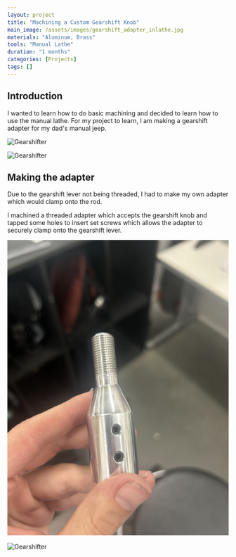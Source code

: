 ```yaml
---
layout: project
title: "Machining a Custom Gearshift Knob"
main_image: /assets/images/gearshift_adapter_inlathe.jpg
materials: "Aluminum, Brass"
tools: "Manual Lathe"
duration: "1 months"
categories: [Projects]
tags: []
---
```


## Introduction

I wanted to learn how to do basic machining and decided to learn how to use the manual lathe.
For my project to learn, I am making a gearshift adapter for my dad's manual jeep.


![Gearshifter](/assets/images/gearshift_top.JPG)

![Gearshifter](/assets/images/gearshift_dissasembled.JPG)

## Making the adapter

Due to the gearshift lever not being threaded, I had to make my own adapter which would clamp onto the rod.

I machined a threaded adapter which accepts the gearshift knob and tapped some holes to insert set screws which allows the adapter to securely clamp onto the gearshift lever. 

![Gearshifter](/assets/images/gearshift_adapter.jpg)


![Gearshifter](/assets/images/gearshift_inlathe.jpg)



